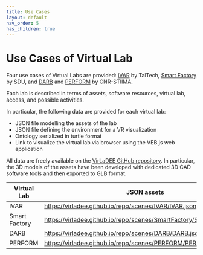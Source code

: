 ```yaml
---
title: Use Cases
layout: default
nav_order: 5
has_children: true
---
```



# Use Cases of Virtual Lab

Four use cases of Virtual Labs are provided: [IVAR](VL_IVAR) by TalTech, [Smart Factory](VL_SmartFactory) by SDU, and [DARB](VL_DARB) and [PERFORM](VL_PERFORM) by CNR-STIIMA.

Each lab is described in terms of assets, software resources, virtual lab, access, and possible activities.

In particular, the following data are provided for each virtual lab:
-   JSON file modelling the assets of the lab
-   JSON file defining the environment for a VR visualization
-   Ontology serialized in turtle format
-   Link to visualize the virtual lab via browser using the VEB.js web
    application

All data are freely available on the [VirLaDEE GitHub repository](https://github.com/virladee/repo). 
In particular, the 3D models of the assets have been developed with dedicated 3D CAD software tools and then exported to GLB format.

<table>
<colgroup>
<col style="width: 8%" />
<col style="width: 19%" />
<col style="width: 22%" />
<col style="width: 23%" />
<col style="width: 22%" />
</colgroup>
<thead>
<tr class="header">
<th><strong>Virtual Lab</strong></th>
<th><strong>JSON assets</strong></th>
<th><strong>JSON environment</strong></th>
<th><strong>Ontology</strong></th>
<th><strong>Virtual Lab link</strong></th>
</tr>
</thead>
<tbody>
<tr class="odd">
<td>IVAR</td>
<td><a
href="https://virladee.github.io/repo/scenes/IVAR/IVAR.json">https://virladee.github.io/repo/scenes/IVAR/IVAR.json</a></td>
<td><a
href="https://virladee.github.io/repo/scenes/IVAR/IVAR_env.json">https://virladee.github.io/repo/scenes/IVAR/IVAR_env.json</a></td>
<td><a
href="https://virladee.github.io/repo/scenes/IVAR/IVAR.ttl">https://virladee.github.io/repo/scenes/IVAR/IVAR.ttl</a></td>
<td><a
href="http://virladee.github.io/repo/scenes/IVAR/IVAR.html">http://virladee.github.io/repo/scenes/IVAR/IVAR.html</a></td>
</tr>
<tr class="even">
<td>Smart Factory</td>
<td><a
href="https://virladee.github.io/repo/scenes/SmartFactory/SmartFactory.json">https://virladee.github.io/repo/scenes/SmartFactory/SmartFactory.json</a></td>
<td><a
href="https://virladee.github.io/repo/scenes/SmartFactory/SmartFactory_env.json">https://virladee.github.io/repo/scenes/SmartFactory/SmartFactory_env.json</a></td>
<td><a
href="https://virladee.github.io/repo/scenes/SmartFactory/SmartFactory.ttl">https://virladee.github.io/repo/scenes/SmartFactory/SmartFactory.ttl</a></td>
<td><a
href="http://virladee.github.io/repo/scenes/SmartFactory/SmartFactory.html">http://virladee.github.io/repo/scenes/SmartFactory/SmartFactory.html</a></td>
</tr>
<tr class="odd">
<td>DARB</td>
<td><a
href="https://virladee.github.io/repo/scenes/DARB/DARB.json">https://virladee.github.io/repo/scenes/DARB/DARB.json</a></td>
<td><a
href="https://virladee.github.io/repo/scenes/DARB/DARB_env.json">https://virladee.github.io/repo/scenes/DARB/DARB_env.json</a></td>
<td><a
href="https://virladee.github.io/repo/scenes/DARB/DARB.ttl">https://virladee.github.io/repo/scenes/DARB/DARB.ttl</a></td>
<td><a
href="http://virladee.github.io/repo/scenes/DARB/DARB.html">http://virladee.github.io/repo/scenes/DARB/DARB.html</a></td>
</tr>
<tr class="even">
<td>PERFORM</td>
<td><a
href="https://virladee.github.io/repo/scenes/PERFORM/PERFORM.json">https://virladee.github.io/repo/scenes/PERFORM/PERFORM.json</a></td>
<td><a
href="https://virladee.github.io/repo/scenes/PERFORM/PERFORM_env.json">https://virladee.github.io/repo/scenes/PERFORM/PERFORM_env.json</a></td>
<td><a
href="https://virladee.github.io/repo/scenes/PERFORM/PERFORM.ttl">https://virladee.github.io/repo/scenes/PERFORM/PERFORM.ttl</a></td>
<td><a
href="http://virladee.github.io/repo/scenes/PERFORM/PERFORM.html">http://virladee.github.io/repo/scenes/PERFORM/PERFORM.html</a></td>
</tr>
</tbody>
</table>

